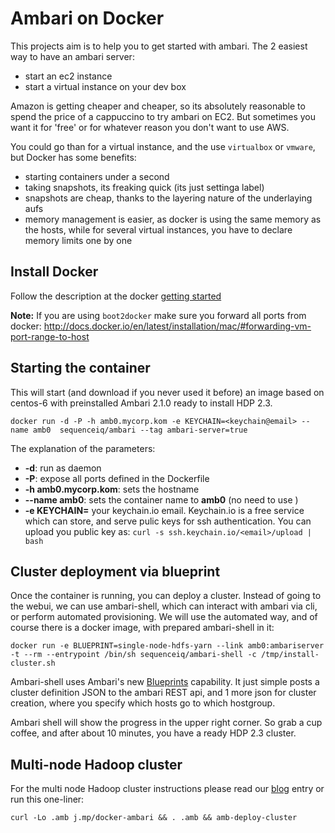 # Ambari on Docker

This projects aim is to help you to get started with ambari. The 2 easiest way
to have an ambari server:

- start an ec2 instance
- start a virtual instance on your dev box

Amazon is getting cheaper and cheaper, so its absolutely reasonable to spend the
price of a cappuccino to try ambari on EC2. But sometimes you want it for 'free'
or for whatever reason you don't want to use AWS.

You could go than for a virtual instance, and the use `virtualbox` or `vmware`,
but Docker has some benefits:

- starting containers under a second
- taking snapshots, its freaking quick (its just settinga label)
- snapshots are cheap, thanks to the layering nature of the underlaying aufs
- memory management is easier, as docker is using the same memory as the hosts,
  while for several virtual instances, you have to declare memory limits one by one

## Install Docker

Follow the description at the docker [getting started](https://www.docker.io/gettingstarted/#h_installation)

**Note:** If you are using `boot2docker` make sure you forward all ports from docker:
http://docs.docker.io/en/latest/installation/mac/#forwarding-vm-port-range-to-host

## Starting the container

This will start (and download if you never used it before) an image based on
centos-6 with preinstalled Ambari 2.1.0 ready to install HDP 2.3.

```
docker run -d -P -h amb0.mycorp.kom -e KEYCHAIN=<keychain@email> --name amb0  sequenceiq/ambari --tag ambari-server=true
```

The explanation of the parameters:

- **-d**: run as daemon
- **-P**: expose all ports defined in the Dockerfile
- **-h amb0.mycorp.kom**: sets the hostname
- **--name amb0**: sets the container name to **amb0** (no need to use )
- **-e KEYCHAIN=<email>** your keychain.io email. Keychain.io is a free service
  which can store, and serve pulic keys for ssh authentication.
  You can upload you public key as: `curl -s ssh.keychain.io/<email>/upload | bash`

## Cluster deployment via blueprint

Once the container is running, you can deploy a cluster. Instead of going to
the webui, we can use ambari-shell, which can interact with ambari via cli,
or perform automated provisioning. We will use the automated way, and of
course there is a docker image, with prepared ambari-shell in it:

```
docker run -e BLUEPRINT=single-node-hdfs-yarn --link amb0:ambariserver -t --rm --entrypoint /bin/sh sequenceiq/ambari-shell -c /tmp/install-cluster.sh
```

Ambari-shell uses Ambari's new [Blueprints](https://cwiki.apache.org/confluence/display/AMBARI/Blueprints)
capability. It just simple posts a cluster definition JSON to the ambari REST api,
and 1 more json for cluster creation, where you specify which hosts go
to which hostgroup.

Ambari shell will show the progress in the upper right corner.
So grab a cup coffee, and after about 10 minutes, you have a ready HDP 2.3 cluster.

## Multi-node Hadoop cluster

For the multi node Hadoop cluster instructions please read our [blog](http://blog.sequenceiq.com/blog/2014/06/19/multinode-hadoop-cluster-on-docker/) entry or run this one-liner:

```
curl -Lo .amb j.mp/docker-ambari && . .amb && amb-deploy-cluster
```

